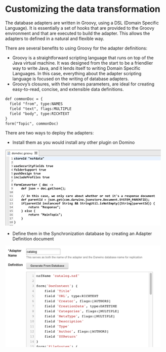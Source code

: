 # Customizing the data transformation

The database adapters are written in Groovy, using a DSL (Domain Specific Language). It is essentially a set of hooks that are provided to the Groovy environment and that are executed to build the adapter. This allows the adapters to defined in a natural and flexible way.

There are several benefits to using Groovy for the adapter definitions:

- Groovy is a straightforward scripting language that runs on top of the Java virtual machine. It was designed from the start to be a friendlier way to write Java, and it lends itself to writing Domain Specific Languages. In this case, everything about the adapter scripting language is focused on the writing of database adapters.
- Groovy’s closures, with their names parameters, are ideal for creating easy-to-read, concise, and extensible data definitions.

```
def commonDoc = {
  field "from", type:NAMES
  field "text", flags:MULTIPLE
  field "body", type:RICHTEXT
}
form("Topic", commonDoc)
```


There are two ways to deploy the adapters:

* Install them as you would install any other plugin on Domino

![DSL Eclipse example](dsl-eclipse.png)

- Define them in the Synchronization database by creating an Adapter Definition document

![DSL web example](dsl-example.png)